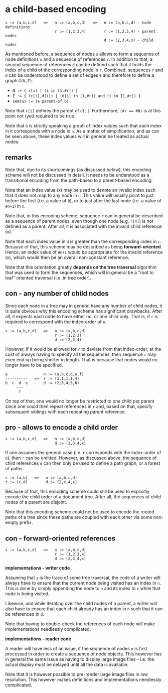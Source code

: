 
<!-- ======================================================================= -->
# a child-based encoding

```
s := (a,b,c,d)   =>   n := (a,b,c,d)   =>   n := (a,b,c,d) - node definitions
                      r := (1,2,3,4)        r := (1,2,3,4) - parent nodes
                                            d := (2,3,4,x) - child nodes
```

As mentioned before, a sequence of nodes `s` allows to form a sequence of node
definitions `n` and a sequence of references `r`. In addition to that, a second
sequence of references `d` can be defined such that it holds the index of a
child of the corresponding node in `r`. Combined, sequences `r` and `d` can be
understood to define a set of edges `E` and therefore to define a graph `G(N,E)`.

* `N := { r[i] | (i in [1,#r]) }`
* `E := { (r[i],d[i]) | (d[i] in [1,#r]) and (i in [1,#r]) }`
* `sem(G) := (a parent-of b)`

Note that `r[i]` defines the parent of `d[i]`.
Furthermore, `(#r == #N)` is at this point not (yet) required to be true.

Note that `G` is strictly speaking a graph of index values such that each index
in it corresponds with a node in `n`. As a matter of simplification, and as can
be seen above, these index values will in general be treated as actual nodes.

<!-- ======================================================================= -->
## remarks

Note that, due to its shortcomings (as discussed below), this encoding scheme
will not be discussed in detail. It needs to be understood as a transitional
encoding from the path-based to a parent-based encoding.

Note that an index value (x) may be used to denote an invalid index such that
it does not map to any node in `n`. This value will usually point to just before
the first (i.e. a value of `0`), or to just after the last node (i.e. a value
of `#n+1`) in `n`.

Note that, in this encoding scheme, sequence `r` can in general be described as
a sequence of parent nodes, even though one node (e.g. `r[4]`) is not defined
as a parent. After all, it is associated with the invalid child reference (x).

Note that each index value in `d` is greater than the corresponding index in
`r`. Because of that, this scheme may be described as being **forward-oriented**.
Hence, an index value of `#n+1` would be appropriate for the invalid reference
(x), which would then be an overall non-constant reference.

Note that this orientation greatly **depends on the tree traversal** algorithm
that was used to form the sequences, which will in general be a "root to leaf"
oriented traversal (i.e. in tree order).

<!-- ======================================================================= -->
## con - any number of child nodes

Since each node in a tree may in general have any number of child nodes, it is
quite obvious why this encoding scheme has significant drawbacks. After all,
it expects each node to have either no, or one child only. That is, if `r` is
required to correspond with the index-order of `n`.

```
s := (a,b,c,d)   =>   n := (a,b,c,d)
                      r := (1,2,3)
                      d := (2,3,4)
```

However, if it would be allowed for `r` to deviate from that index-order, at
the cost of always having to specify all the sequences, then sequence `r` may
even end up being shorter in length. That is because leaf nodes would no longer
have to be specified.

```
a                n := (a,b,c,d,e,f)
----------   =>  r := (1,1,1,1,4)
b  c  d  e       d := (2,3,4,5,6)
     ---
      f
```

On top of that, one would no longer be restricted to one child per parent since
one could then repeat references in `r` and, based on that, specify subsequent
siblings with each repeating parent reference.

<!-- ======================================================================= -->
## pro - allows to encode a child order

```
s := (a,b,c,d)   =>   n := (a,b,c,d)
                      d := (2,3,4,x)
```

If one assumes the general case (i.e. `r` corresponds with the index-order of
`n`), then `r` can be omitted. However, as discussed above, the sequence of
child references `d` can then only be used to define a path graph, or a forest
of paths.

```
s := (a,b)   =>   n := (a,b,c,d)
t := (c,d)        d := (2,x,4,x)
```

Because of that, this encoding scheme could still be used to explicitly encode
the child order of a document tree. After all, the sequences of child nodes of
a parent are disjoint.

Note that this encoding scheme could not be used to encode the rooted paths of
a tree since these paths are coupled with each other via some non-empty prefix.

<!-- ======================================================================= -->
## con - forward-oriented references

```
s := (a,b,c,d)   =>   n := (a,b,c,d)
                      r := (1,2,3,4)
                      d := (2,3,4,x)
```

**implementations - writer code**

Assuming that `s` is the trace of some tree traversal, the code of a writer
will always have to ensure that the current node being visited has an index
in `n`. This is done by simply appending the node to `n` and its index to
`r` while that node is being visited.

Likewise, and while iterating over the child nodes of a parent, a writer will
also have to ensure that each child already has an index in `n` such that it
can be referenced in `d`.

Note that having to double-check the references of each node will make
implementations needlessly complicated.

**implementations - reader code**

A reader will have less of an issue, if the sequence of nodes `n` is first
processed in order to create a sequence of node objects. This however has
in general the same issue as having to display large image files - i.e.
the actual display must be delayed until all the data is available.

Note that it is however possible to pre-render large image files in low
resolution. This however makes definitions and implementations needlessly
complicated.
